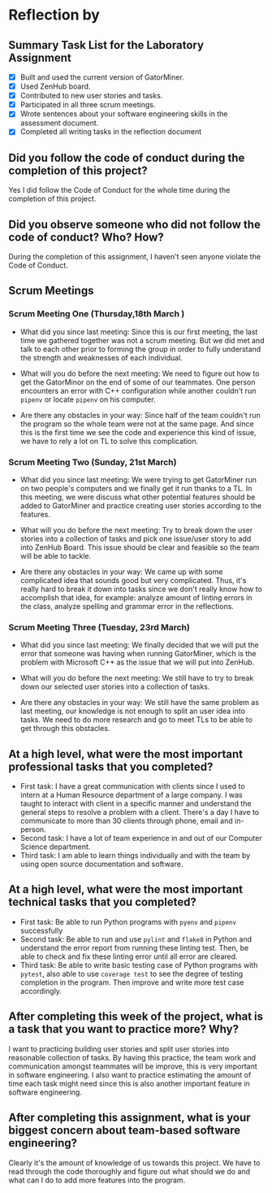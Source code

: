 # Reflection by

## Summary Task List for the Laboratory Assignment

- [X] Built and used the current version of GatorMiner.
- [X] Used ZenHub board.
- [X] Contributed to new user stories and tasks.
- [X] Participated in all three scrum meetings.
- [X] Wrote sentences about your software engineering skills in the assessment document.
- [X] Completed all writing tasks in the reflection document

## Did you follow the code of conduct during the completion of this project?

Yes I did follow the Code of Conduct for the whole time during the completion of this project.

## Did you observe someone who did not follow the code of conduct? Who? How?

During the completion of this assignment, I haven't seen anyone violate the Code of Conduct.

## Scrum Meetings

### Scrum Meeting One (Thursday,18th March )

- What did you since last meeting: Since this is our first meeting, the last time we gathered together was not a scrum meeting. But we did met and talk to each other prior to forming the group in order to fully understand the strength and weaknesses of each individual.

- What will you do before the next meeting: We need to figure out how to get the GatorMinor on the end of some of our teammates. One person encounters an error with C++ configuration while another couldn't run `pipenv` or locate `pipenv` on his computer.

- Are there any obstacles in your way: Since half of the team couldn't run the program so the whole team were not at the same page. And since this is the first time we see the code and experience this kind of issue, we have to rely a lot on TL to solve this complication.

### Scrum Meeting Two (Sunday, 21st March)

- What did you since last meeting: We were trying to get GatorMiner run on two people's computers and we finally get it run thanks to a TL. In this meeting, we were discuss what other potential features should be added to GatorMiner and practice creating user stories according to the features.

- What will you do before the next meeting: Try to break down the user stories into a collection of tasks and pick one issue/user story to add into ZenHub Board. This issue should be clear and feasible so the team will be able to tackle.

- Are there any obstacles in your way: We came up with some complicated idea that sounds good but very complicated. Thus, it's really hard to break it down into tasks since we don't really know how to accomplish that idea, for example: analyze amount of linting errors in the class, analyze spelling and grammar error in the reflections.

### Scrum Meeting Three (Tuesday, 23rd March)

- What did you since last meeting: We finally decided that we will put the error that someone was having when running GatorMiner, which is the problem with Microsoft C++ as the issue that we will put into ZenHub.

- What will you do before the next meeting: We still have to try to break down our selected user stories into a collection of tasks.

- Are there any obstacles in your way: We still have the same problem as last meeting, our knowledge is not enough to split an user idea into tasks. We need to do more research and go to meet TLs to be able to get through this obstacles.

## At a high level, what were the most important professional tasks that you completed?

- First task: I have a great communication with clients since I used to intern at a Human Resource department of a large company. I was taught to interact with client in a specific manner and understand the general steps to resolve a problem with a client. There's a day I have to communicate to more than 30 clients through phone, email and in-person.
- Second task: I have a lot of team experience in and out of our Computer Science department.
- Third task: I am able to learn things individually and with the team by using open source documentation and software.

## At a high level, what were the most important technical tasks that you completed?

- First task: Be able to run Python programs with `pyenv` and `pipenv` successfully
- Second task: Be able to run and use `pylint` and `flake8` in Python and understand the error report from running these linting test. Then, be able to check and fix these linting error until all error are cleared.
- Third task: Be able to write basic testing case of Python programs with `pytest`, also able to use `coverage test` to see the degree of testing completion in the program. Then improve and write more test case accordingly.

## After completing this week of the project, what is a task that you want to practice more? Why?

I want to practicing building user stories and split user stories into reasonable collection of tasks. By having this practice, the team work and communication amongst teammates will be improve, this is very important in software engineering. I also want to practice estimating the amount of time each task might need since this is also another important feature in software engineering.

## After completing this assignment, what is your biggest concern about team-based software engineering?

Clearly it's the amount of knowledge of us towards this project. We have to read through the code thoroughly and figure out what should we do and what can I do to add more features into the program.
